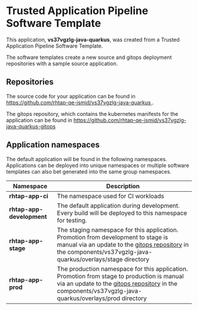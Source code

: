 # Trusted Application Pipeline Software Template

This application, **vs37vgzlg-java-quarkus**, was created from a Trusted Application Pipeline Software Template.

The software templates create a new source and gitops deployment repositories with a sample source application. 

## Repositories

The source code for your application can be found in [https://github.com/rhtap-qe-jsmid/vs37vgzlg-java-quarkus ](https://github.com/rhtap-qe-jsmid/vs37vgzlg-java-quarkus ).
 
The gitops repository, which contains the kubernetes manifests for the application can be found in 
[https://github.com/rhtap-qe-jsmid/vs37vgzlg-java-quarkus-gitops ](https://github.com/rhtap-qe-jsmid/vs37vgzlg-java-quarkus-gitops ) 

## Application namespaces 

The default application will be found in the following namespaces. Applications can be deployed into unique namespaces or multiple software templates can also bet generated into the same group namespaces.  

|  Namespace   |  Description   |  
| -------- | -------- |
| **rhtap-app-ci** | The namespace used for CI workloads |
| **rhtap-app-development** | The default application during development. Every build will be deployed to this namespace for testing. |
| **rhtap-app-stage** | The staging namespace for this application. Promotion from development to stage is manual via an update to the [gitops repository](https://github.com/rhtap-qe-jsmid/vs37vgzlg-java-quarkus-gitops ) in the components/vs37vgzlg-java-quarkus/overlays/stage directory |
| **rhtap-app-prod** | The production namespace for this application. Promotion from stage to production is manual via an update to the [gitops repository](https://github.com/rhtap-qe-jsmid/vs37vgzlg-java-quarkus-gitops ) in the components/vs37vgzlg-java-quarkus/overlays/prod directory |
